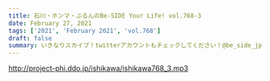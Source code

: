 ```yaml
---
title: 石川・ホンマ・ぶるんのBe-SIDE Your Life! vol.768-3
date: February 27, 2021
tags: ['2021', 'February 2021', 'vol.768']
draft: false
summary: いきなりスカイプ！twitterアカウントもチェックしてください！@be_side_jp
---
```


http://project-phi.ddo.jp/ishikawa/ishikawa768_3.mp3